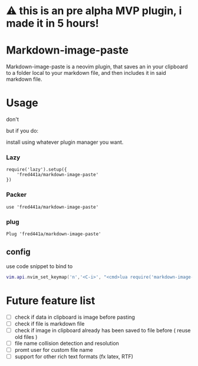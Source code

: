 # :warning: this is an pre alpha MVP plugin, i made it in 5 hours!
# Markdown-image-paste
Markdown-image-paste is a neovim plugin, that saves an in your clipboard to a folder local to your markdown file, and then includes it in said markdown file.

# Usage
don't

but if you do:

install using whatever plugin manager you want.

### Lazy
```
require('lazy').setup({
    'fred441a/markdown-image-paste'
})
```

### Packer
```
use 'fred441a/markdown-image-paste'
```

### plug
```
Plug 'fred441a/markdown-image-paste'
```


## config
use code snippet to bind to <C-i>
```lua
vim.api.nvim_set_keymap('n','<C-i>', "<cmd>lua require('markdown-image-paste').pasteImage()<CR>", {noremap = true})
```


# Future feature list
 - [ ] check if data in clipboard is image before pasting
 - [ ] check if file is markdown file
 - [ ] check if image in clipboard already has been saved to file before ( reuse old files )
 - [ ] file name collision detection and resolution
 - [ ] promt user for custom file name
 - [ ] support for other rich text formats (fx latex, RTF)
